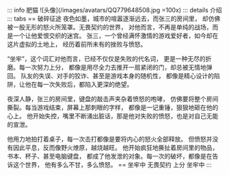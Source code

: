 ::: info 肥猫
![头像](/images/avatars/QQ779648508.jpg =100x)
::: details 介绍
::: tabs
== 破碎征途
夜色如墨，城市的喧嚣逐渐远去，而张三的房间里，
却仿佛被一股无形的怒火所笼罩。无畏契约的世界，
对他而言，不再是单纯的战场，而是一个让他爱恨交织的迷宫。
张三，一个曾经满怀激情的游戏爱好者，如今却在这片虚拟的土地上，
经历着前所未有的挫败与愤怒。

“坐牢”，这个词汇对他而言，已经不仅仅是失败的代名词，
更是一种无尽的折磨。每一次努力上分，
都像是用尽全力去推开一扇紧闭的门，却总被无情地弹回。
队友的失误、对手的狡诈、甚至是游戏本身的随机性，
都像是精心设计的陷阱，让他在每一次失败后，都陷入更深的绝望。

夜深人静，张三的房间里，键盘的敲击声夹杂着愤怒的咆哮，
仿佛要将整个房间撕裂。每当游戏结束，屏幕上那刺眼的字样，
都像是一记重锤，狠狠地砸在他的心上。
他开始失控，嘴里不断涌出脏话，那是他对失败的愤怒，也是对自己无能的宣泄。

他用力地拍打着桌子，每一次击打都像是要将内心的怒火全部释放。
但愤怒并没有因此平息，反而像野火燎原，越烧越旺。
他开始疯狂地撕扯着房间里的物品，书本、杯子、甚至电脑键盘，
都成了他发泄的对象。每一次的破坏，都像是在告诉这个世界，
他有多么不甘，多么愤怒。
== 坐牢中
无畏契约 上分 坐牢中
:::